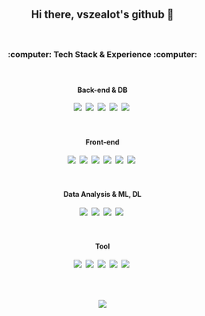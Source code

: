 <h2 align="center">Hi there, vszealot's github 👋</h2> 
<br>
<h3 align="center">:computer: Tech Stack & Experience :computer:</h3>  
<br>

<h4 align="center">Back-end & DB</h4>  
<p align="center">
  <img src="https://img.shields.io/badge/Python-3776AB?style=flat-square&logo=Python&logoColor=white"/></a>&nbsp 
  <img src="https://img.shields.io/badge/Java-007396?style=flat-square&logo=Java&logoColor=white"/></a>&nbsp 
  <img src="https://img.shields.io/badge/Oracle-F80000?style=flat-square&logo=Oracle&logoColor=white"/></a>&nbsp 
  <img src="https://img.shields.io/badge/MongoDB-47A248?style=flat-square&logo=MongoDB&logoColor=white"/></a>&nbsp 
  <img src="https://img.shields.io/badge/Django-092E20?style=flat-square&logo=Django&logoColor=white"/></a>&nbsp 
</p>
<br>

<h4 align="center">Front-end</h4>  
<p align="center">
  <img src="https://img.shields.io/badge/HTML5-E34F26?style=flat-square&logo=HTML5&logoColor=white"/></a>&nbsp 
  <img src="https://img.shields.io/badge/Javascript-F7DF1E?style=flat-square&logo=Javascript&logoColor=white"/></a>&nbsp 
  <img src="https://img.shields.io/badge/CSS3-1572B6?style=flat-square&logo=CSS3&logoColor=white"/></a>&nbsp 
  <img src="https://img.shields.io/badge/jQuery-1572B6?style=flat-square&logo=jQuery&logoColor=white"/></a>&nbsp 
  <img src="https://img.shields.io/badge/Vue.js-4FC08D?style=flat-square&logo=Vue.js&logoColor=white"/></a>&nbsp 
  <img src="https://img.shields.io/badge/Bootstrap-7952B3?style=flat-square&logo=Bootstrap&logoColor=white"/></a>&nbsp 
</p>
<br>

<h4 align="center">Data Analysis & ML, DL</h4>  
<p align="center">
  <img src="https://img.shields.io/badge/NumPy-013243?style=flat-square&logo=NumPy&logoColor=white"/></a>&nbsp 
  <img src="https://img.shields.io/badge/pandas-150458?style=flat-square&logo=pandas&logoColor=white"/></a>&nbsp 
  <img src="https://img.shields.io/badge/PyTorch-EE4C2C?style=flat-square&logo=PyTorch&logoColor=white"/></a>&nbsp 
  <img src="https://img.shields.io/badge/Keras-D00000?style=flat-square&logo=Keras&logoColor=white"/></a>&nbsp 
</p>
<br>

<h4 align="center">Tool</h4>  
<p align="center">
  <img src="https://img.shields.io/badge/PyCharm-000000?style=flat-square&logo=PyCharm&logoColor=white"/></a>&nbsp 
  <img src="https://img.shields.io/badge/Git-F05032?style=flat-square&logo=Git&logoColor=white"/></a>&nbsp 
  <img src="https://img.shields.io/badge/Jupyter-F37626?style=flat-square&logo=Jupyter&logoColor=white"/></a>&nbsp 
  <img src="https://img.shields.io/badge/Eclipse IDE-2C2255?style=flat-square&logo=Eclipse IDE&logoColor=white"/></a>&nbsp 
  <img src="https://img.shields.io/badge/Google Colab-F9AB00?style=flat-square&logo=Google Colab&logoColor=white"/></a>&nbsp 
</p>
<br>
<br>
<p align="center">
  <a href="https://hits.seeyoufarm.com"><img src="https://hits.seeyoufarm.com/api/count/incr/badge.svg?url=https%3A%2F%2Fgithub.com%2Fwookyoungkim&count_bg=%23ED6DA3&title_bg=%2386757E&icon=github.svg&icon_color=%23E1DEDE&title=hits&edge_flat=false"/></a>
</p>
